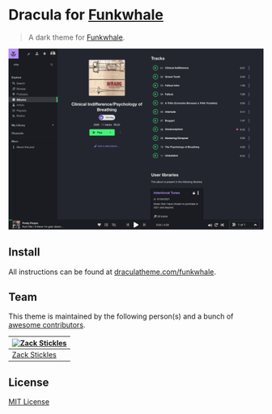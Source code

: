 # Dracula for [Funkwhale](https://funkwhale.audio)

> A dark theme for [Funkwhale](https://funkwhale.audio).

![Screenshot](./screenshot.png)

## Install

All instructions can be found at [draculatheme.com/funkwhale](https://draculatheme.com/funkwhale).

## Team

This theme is maintained by the following person(s) and a bunch of [awesome contributors](https://github.com/dracula/funkwhale/graphs/contributors).

[![Zack Stickles](https://github.com/zstix.png?size=100)](https://github.com/zstix) |
--- |
[Zack Stickles](https://github.com/zstix) |

## License

[MIT License](./LICENSE)
